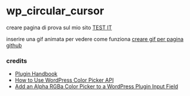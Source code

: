 # wp_circular_cursor




creare pagina di prova sul mio sito
[TEST IT]()

inserire una gif animata per vedere come funziona
[creare gif per pagina github](https://gist.github.com/paulirish/b6cf161009af0708315c)







### credits

+ [Plugin Handbook](https://developer.wordpress.org/plugins/settings/custom-settings-page/)
+ [How to Use WordPress Color Picker API](https://code.tutsplus.com/articles/how-to-use-wordpress-color-picker-api--wp-33067)
+ [Add an Alpha RGBa Color Picker to a WordPress Plugin Input Field](https://wpbeaches.com/add-an-rgba-color-picker-to-a-wordpress-plugin-input-field/)
